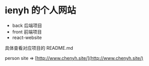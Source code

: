 # ienyh 的个人网站

- back 后端项目
- front 前端项目
- react-website 

具体查看对应项目的 README.md

person site => [http://www.chenyh.site/](http://www.chenyh.site/)